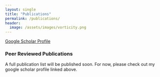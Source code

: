```yaml
---
layout: single
title: "Publications"
permalink: /publications/
header:
  image: /assets/images/vorticity.png
---
```


[Google Scholar Profile](https://scholar.google.com/citations?user=7U3g940AAAAJ&hl=pt-BR&oi=ao)


### Peer Reviewed Publications

A full publication list will be published soon. For now, please check out my google scholar profile linked above.

[mail]: mailto:cesar.rocha@usp.br
